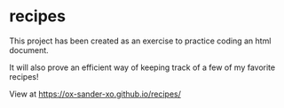 # recipes

This project has been created as an exercise to practice coding an html document.

It will also prove an efficient way of keeping track of a few of my favorite recipes!

View at https://ox-sander-xo.github.io/recipes/
